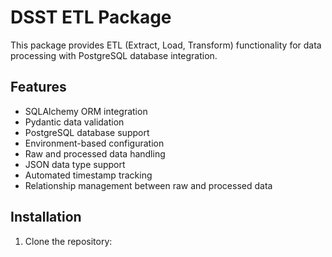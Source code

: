 # DSST ETL Package

This package provides ETL (Extract, Load, Transform) functionality for data processing with PostgreSQL database integration.

## Features

- SQLAlchemy ORM integration
- Pydantic data validation
- PostgreSQL database support
- Environment-based configuration
- Raw and processed data handling
- JSON data type support
- Automated timestamp tracking
- Relationship management between raw and processed data

## Installation

1. Clone the repository: